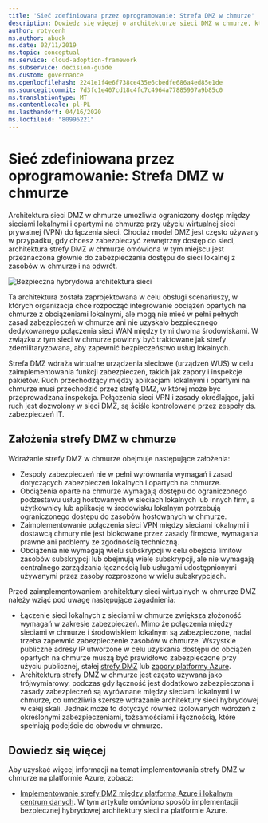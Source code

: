 ```yaml
---
title: 'Sieć zdefiniowana przez oprogramowanie: Strefa DMZ w chmurze'
description: Dowiedz się więcej o architekturze sieci DMZ w chmurze, która umożliwia ograniczony dostęp do sieci lokalnych i opartych na chmurze przy użyciu sieci VPN.
author: rotycenh
ms.author: abuck
ms.date: 02/11/2019
ms.topic: conceptual
ms.service: cloud-adoption-framework
ms.subservice: decision-guide
ms.custom: governance
ms.openlocfilehash: 2241e1f4e6f738ce435e6cbedfe686a4ed85e1de
ms.sourcegitcommit: 7d3fc1e407cd18c4fc7c4964a77885907a9b85c0
ms.translationtype: MT
ms.contentlocale: pl-PL
ms.lasthandoff: 04/16/2020
ms.locfileid: "80996221"
---
```

# <a name="software-defined-networking-cloud-dmz"></a>Sieć zdefiniowana przez oprogramowanie: Strefa DMZ w chmurze

Architektura sieci DMZ w chmurze umożliwia ograniczony dostęp między sieciami lokalnymi i opartymi na chmurze przy użyciu wirtualnej sieci prywatnej (VPN) do łączenia sieci. Chociaż model DMZ jest często używany w przypadku, gdy chcesz zabezpieczyć zewnętrzny dostęp do sieci, architektura strefy DMZ w chmurze omówiona w tym miejscu jest przeznaczona głównie do zabezpieczania dostępu do sieci lokalnej z zasobów w chmurze i na odwrót.

![Bezpieczna hybrydowa architektura sieci](https://docs.microsoft.com/azure/architecture/reference-architectures/dmz/images/dmz-private.png)

Ta architektura została zaprojektowana w celu obsługi scenariuszy, w których organizacja chce rozpocząć integrowanie obciążeń opartych na chmurze z obciążeniami lokalnymi, ale mogą nie mieć w pełni pełnych zasad zabezpieczeń w chmurze ani nie uzyskało bezpiecznego dedykowanego połączenia sieci WAN między tymi dwoma środowiskami. W związku z tym sieci w chmurze powinny być traktowane jak strefy zdemilitaryzowana, aby zapewnić bezpieczeństwo usług lokalnych.

Strefa DMZ wdraża wirtualne urządzenia sieciowe (urządzeń WUS) w celu zaimplementowania funkcji zabezpieczeń, takich jak zapory i inspekcje pakietów. Ruch przechodzący między aplikacjami lokalnymi i opartymi na chmurze musi przechodzić przez strefę DMZ, w której może być przeprowadzana inspekcja. Połączenia sieci VPN i zasady określające, jaki ruch jest dozwolony w sieci DMZ, są ściśle kontrolowane przez zespoły ds. zabezpieczeń IT.

## <a name="cloud-dmz-assumptions"></a>Założenia strefy DMZ w chmurze

Wdrażanie strefy DMZ w chmurze obejmuje następujące założenia:

- Zespoły zabezpieczeń nie w pełni wyrównania wymagań i zasad dotyczących zabezpieczeń lokalnych i opartych na chmurze.
- Obciążenia oparte na chmurze wymagają dostępu do ograniczonego podzestawu usług hostowanych w sieciach lokalnych lub innych firm, a użytkownicy lub aplikacje w środowisku lokalnym potrzebują ograniczonego dostępu do zasobów hostowanych w chmurze.
- Zaimplementowanie połączenia sieci VPN między sieciami lokalnymi i dostawcą chmury nie jest blokowane przez zasady firmowe, wymagania prawne ani problemy ze zgodnością techniczną.
- Obciążenia nie wymagają wielu subskrypcji w celu obejścia limitów zasobów subskrypcji lub obejmują wiele subskrypcji, ale nie wymagają centralnego zarządzania łącznością lub usługami udostępnionymi używanymi przez zasoby rozproszone w wielu subskrypcjach.

Przed zaimplementowaniem architektury sieci wirtualnych w chmurze DMZ należy wziąć pod uwagę następujące zagadnienia:

- Łączenie sieci lokalnych z sieciami w chmurze zwiększa złożoność wymagań w zakresie zabezpieczeń. Mimo że połączenia między sieciami w chmurze i środowiskiem lokalnym są zabezpieczone, nadal trzeba zapewnić zabezpieczenie zasobów w chmurze. Wszystkie publiczne adresy IP utworzone w celu uzyskania dostępu do obciążeń opartych na chmurze muszą być prawidłowo zabezpieczone przy użyciu publicznej, stałej [strefy DMZ](https://docs.microsoft.com/azure/architecture/reference-architectures/dmz/secure-vnet-dmz?toc=https://docs.microsoft.com/azure/cloud-adoption-framework/toc.json&bc=https://docs.microsoft.com/azure/cloud-adoption-framework/_bread/toc.json) lub [zapory platformy Azure](https://docs.microsoft.com/azure/firewall).
- Architektura strefy DMZ w chmurze jest często używana jako trójwymiarowy, podczas gdy łączność jest dodatkowo zabezpieczona i zasady zabezpieczeń są wyrównane między sieciami lokalnymi i w chmurze, co umożliwia szersze wdrażanie architektury sieci hybrydowej w całej skali. Jednak może to dotyczyć również izolowanych wdrożeń z określonymi zabezpieczeniami, tożsamościami i łącznością, które spełniają podejście do obwodu w chmurze.

## <a name="learn-more"></a>Dowiedz się więcej

Aby uzyskać więcej informacji na temat implementowania strefy DMZ w chmurze na platformie Azure, zobacz:

- [Implementowanie strefy DMZ między platformą Azure i lokalnym centrum danych](https://docs.microsoft.com/azure/architecture/reference-architectures/dmz/secure-vnet-dmz). W tym artykule omówiono sposób implementacji bezpiecznej hybrydowej architektury sieci na platformie Azure.
